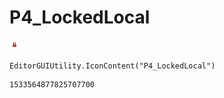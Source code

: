 # P4_LockedLocal
![](/img/P4_LockedLocal.png)

``` CSharp
EditorGUIUtility.IconContent("P4_LockedLocal")
```
```
1533564877825707700
```
